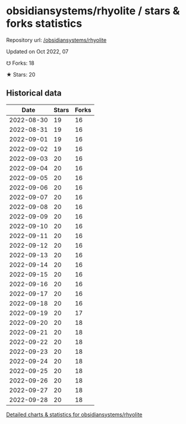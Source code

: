 # obsidiansystems/rhyolite / stars & forks statistics

Repository url: [/obsidiansystems/rhyolite](https://github.com/obsidiansystems/rhyolite)

Updated on Oct 2022, 07

☋ Forks: 18

★ Stars: 20

## Historical data
| Date | Stars | Forks |
|------|-------|-------|
| 2022-08-30 | 19 | 16 | 
| 2022-08-31 | 19 | 16 | 
| 2022-09-01 | 19 | 16 | 
| 2022-09-02 | 19 | 16 | 
| 2022-09-03 | 20 | 16 | 
| 2022-09-04 | 20 | 16 | 
| 2022-09-05 | 20 | 16 | 
| 2022-09-06 | 20 | 16 | 
| 2022-09-07 | 20 | 16 | 
| 2022-09-08 | 20 | 16 | 
| 2022-09-09 | 20 | 16 | 
| 2022-09-10 | 20 | 16 | 
| 2022-09-11 | 20 | 16 | 
| 2022-09-12 | 20 | 16 | 
| 2022-09-13 | 20 | 16 | 
| 2022-09-14 | 20 | 16 | 
| 2022-09-15 | 20 | 16 | 
| 2022-09-16 | 20 | 16 | 
| 2022-09-17 | 20 | 16 | 
| 2022-09-18 | 20 | 16 | 
| 2022-09-19 | 20 | 17 | 
| 2022-09-20 | 20 | 18 | 
| 2022-09-21 | 20 | 18 | 
| 2022-09-22 | 20 | 18 | 
| 2022-09-23 | 20 | 18 | 
| 2022-09-24 | 20 | 18 | 
| 2022-09-25 | 20 | 18 | 
| 2022-09-26 | 20 | 18 | 
| 2022-09-27 | 20 | 18 | 
| 2022-09-28 | 20 | 18 | 


[Detailed charts & statistics for obsidiansystems/rhyolite](https://reviewgithub.com/rep/obsidiansystems/rhyolite)
